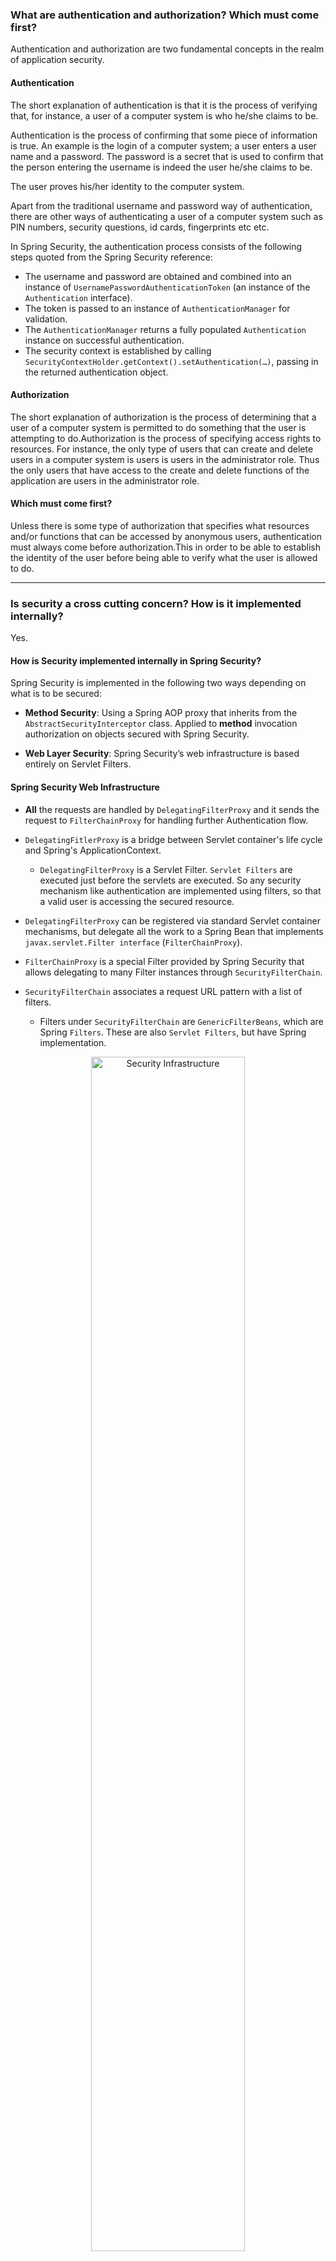 
### What are authentication and authorization? Which must come first?

Authentication and authorization are two fundamental concepts in the realm of application security.

#### Authentication

The short explanation of authentication is that it is the process of verifying that, for instance, a user of a computer system is who he/she claims to be.

Authentication is the process of confirming that some piece of information is true. An example is the login of a computer system; a user enters a user name and a password. The password is a secret that is used to confirm that the person entering the username is indeed the user he/she claims to be.

The user proves his/her identity to the computer system.

Apart from the traditional username and password way of authentication, there are other ways of authenticating a user of a computer system such as PIN numbers, security questions, id cards, fingerprints etc etc.

In Spring Security, the authentication process consists of the following steps quoted from the Spring Security reference:

- The username and password are obtained and combined into an instance of `UsernamePasswordAuthenticationToken` (an instance of the `Authentication` interface).
- The token is passed to an instance of `AuthenticationManager` for validation.
- The `AuthenticationManager` returns a fully populated `Authentication` instance on successful authentication.
- The security context is established by calling `SecurityContextHolder.getContext().setAuthentication(…)`, passing in the returned authentication object.

#### Authorization
The short explanation of authorization is the process of determining that a user of a computer system is permitted to do something that the user is attempting to do.Authorization is the process of specifying access rights to resources. For instance, the only type of users that can create and delete users in a computer system is users is users in the administrator role. Thus the only users that have access to the create and delete functions of the application are users in the administrator role. 

#### Which must come first?

Unless there is some type of authorization that specifies what resources and/or functions that can be accessed by anonymous users, authentication must always come before authorization.This in order to be able to establish the identity of the user before being able to verify what the user is allowed to do.

----------

### Is security a cross cutting concern? How is it implemented internally?

Yes.

#### How is Security implemented internally in Spring Security?

Spring Security is implemented in the following two ways depending on what is to be secured:

- **Method Security**: Using a Spring AOP proxy that inherits from the `AbstractSecurityInterceptor` class. Applied to **method** invocation authorization on objects secured with Spring Security.

- **Web Layer Security**: Spring Security’s web infrastructure is based entirely on Servlet Filters.

#### Spring Security Web Infrastructure

- **All** the requests are handled by `DelegatingFilterProxy` and it sends the request to `FilterChainProxy` for handling further Authentication flow.

- `DelegatingFitlerProxy` is a bridge between Servlet container's life cycle and Spring's ApplicationContext.
  - `DelegatingFilterProxy` is a Servlet Filter. `Servlet Filters` are executed just before the servlets are executed. So any security mechanism like authentication are implemented using filters, so that a valid user is accessing the secured resource.

- `DelegatingFilterProxy` can be registered via standard Servlet container mechanisms, but delegate all the work to a Spring Bean that implements `javax.servlet.Filter interface` (`FilterChainProxy`).

- `FilterChainProxy` is a special Filter provided by Spring Security that allows delegating to many Filter instances through `SecurityFilterChain`.

- `SecurityFilterChain` associates a request URL pattern with a list of filters.
  - Filters under `SecurityFilterChain` are `GenericFilterBeans`, which are Spring `Filters`. These are also `Servlet Filters`, but have Spring implementation.

<p align="center">
  <img src="img/security-infrastructure.png" alt="Security Infrastructure" width="70%"/>
</p>

<p align="center">
  <img src="img/security.png" alt="Security" width="70%"/>
</p>

----------

### What is the delegating filter proxy?

- `DelegatingFitlerProxy` is a bridge between Servlet container's life cycle and Spring's ApplicationContext.
  - The Servlet container allows registering Filters using its own standards, but it is not aware of Spring defined Beans. 
  
  - `DelegatingFilterProxy` is a Servlet Filter. `Servlet Filters` are executed just before the servlets are executed. So any security mechanism like authentication are implemented using filters, so that a valid user is accessing the secured resource.

- `DelegatingFilterProxy` can be registered via standard Servlet container mechanisms, but delegate all the work to a Spring Bean that implements `javax.servlet.Filter interface` (`FilterChainProxy`).

Reference: https://docs.spring.io/spring-security/reference/servlet/architecture.html

----------

### What is the security filter chain?

- `SecurityFilterChain` associates a request URL pattern with a list of filters.
  - Filters under `SecurityFilterChain` are `GenericFilterBeans`, which are Spring `Filters`. These are also `Servlet Filters`, but have Spring implementation.
  
- The security filter chain implements the `SecurityFilterChain` interface and the only implementation provided by Spring Security is the `DefaultSecurityFilterChain` class.

There are two parts to a security filter chain; the `request matcher` and the `filters`. The `request matcher` determines whether the filters in the chain are to be applied to a request or not. The order in which security filter chains are declared is significant, since the first filter chain which has a request URL pattern which matches the current request will be used. 

Thus a security filter chain with a more specific URL pattern should be declared before a security filter chain with a more general URL pattern.

<p align="center">
  <img src="img/multi-security-filter-chain.png" alt="multi-security-filter-chain" width="70%"/>
</p>


#### Request Matcher

There are a number of different request matchers which all implement the `RequestMatcher` interface with perhaps the two most common ones being `MvcRequestMatcher` and `AntPathRequestMatcher`. The `MvcRequestMatcher` is configured with the URL pattern `/**`, which will match requests to the application with any URL. For example, `http://localhost:8080/myapp/index.html` will be matched and so will `http://localhost:8080/myapp/services/userservice/`, assuming the root application URL is `http://localhost:8080/myapp`.

#### Filters

The constructor of the `DefaultSecurityFilterChain` class takes a variable number of parameters, the first always being a request matcher. The remaining parameters are all filters which implements the `javax.servlet.Filter` interface.

The order of the filters in a security filter chain is important – filters must be declared in the following order (filters may be omitted if not needed):

- `ChannelProcessingFilter`
- `SecurityContextPersistenceFilter`
- `ConcurrentSessionFilter`
- Any authentication filter.
  - Such as `UsernamePasswordAuthenticationFilter`, `CasAuthenticationFilter`, `BasicAuthenticationFilter`.
- `SecurityContextHolderAwareRequestFilter`
- `JaasApiIntegrationFilter`
- `RememberMeAuthenticationFilter`
- `AnonymousAuthenticationFilter`
- `ExceptionTranslationFilter`
- `FilterSecurityInterceptor`

Reference: https://docs.spring.io/spring-security/site/docs/3.2.5.RELEASE/reference/htmlsingle/#filter-ordering

----------

### What is a security context?

#### Spring Security Core Components

| Component Type          | Function                                                                                                                                                                                                                                                                 |
|-------------------------|--------------------------------------------------------------------------------------------------------------------------------------------------------------------------------------------------------------------------------------------------------------------------|
| `SecurityContextHolder` | Contains and provides access to the `SecurityContext` of the application. Default behavior is to associate the `SecurityContext` with the current thread.                                                                                                                    |
| `SecurityContext`       | Default and only implementation in Spring Security holds an `Authentication` object. May also hold additional request-specific information.                                                                                                                                |
| `Authentication`        | Represents token for authentication request or authenticated principal after the request has been granted. Also contains the authorities in the application that an authenticated principal has been granted.                                                            |
| `GrantedAuthority`      | Represents an authority granted to an authenticated principal.                                                                                                                                                                                                           |
| `UserDetails`           | Holds user information, such as user-name, password and authorities of the user. This information is used to create an `Authentication` object on successful authentication. May be extended to contain application-specific user information.                           |
| `UserDetailsService`    | Given a user-name this service retrieves information about the user in a `UserDetails` object. Depending on the implementation of the user details service used, the information may be stored in a database, in memory or elsewhere if a custom implementation is used. |

<p align="center">
  <img src="img/security-context.png" alt="Security Context" width="80%"/>
</p>

A Security context is an object implementing the `SecurityContext` interface is stored in an instance of the `SecurityContextHolder`. The `SecurityContextHolder` class not only keeps a reference to a security context, but it also allows for specifying the strategy used to store the security context:
- Thread local
  - A security context is stored in a thread-local variable and available only to one single thread of execution.
  
- Inheritable thread local
  - As thread local, but with the addition that child threads created by a thread containing a thread-local variable containing a reference to a security context will also have a thread-local variable containing a reference to the same security context.
  
- Global
  - A security context is available throughout the application, from any thread.

Taking a look at the `SecurityContext` interface, which defines the minimum security information associated with a thread of execution, there are two methods; one for setting and one for retrieving an object that implements the `Authentication` interface.

The `Authentication` interface defines the properties of an object that represents a security token for:

- An authentication request
  - This is the case prior to a user having been authenticated, when a user tries to log in.
  
- An authenticated principal
  - After a user has been authenticated by an authentication manager. 
  
The basic properties contained in an object implementing the `Authentication` interface are:

- A collection of the authorities granted to the principal.

- The credentials used to authenticate a user.
  - This can be a login name and a password that has been verified to match.
  
- Details
  - Additional information, may be application specific or null if not used.
  
- Principal

- Authenticated flag
  - A boolean indicating whether the principal has been successfully authenticated.

----------

### What does the `**` pattern in an antMatcher or mvcMatcher do?

There are 3 wildcards that can be used in URL patterns:

- `*`
  - Matches any path on the level at which the wildcard occur. 
  - Example: `/services/*` matches `/services/users` and `/services/orders` but not `/services/orders/123/items`.
  
- `**`
  - Matches any path on the level at the wildcard occurs and all levels below. If only `/**` or `**` then will match any request. 
  - Example: `/services/**` matches `/services`, `/services/`, `/services/users` and `/services/orders` and also `/services/orders/123/items`, etc.
  
- `?`
  - Match any sinlge character
  - Example: `/?ea` will match `/tea`, `/pea` or `/sea`.

----------

### Why is the usage of mvcMatcher recommended over antMatcher?

As an example `antMatchers("/services")` only matches the exact `/services` URL while `mvcMatchers("/services")` matches `/services` but also `/services/`, `/services.html` and `/services.abc`. Thus the `mvcMatcher` matches more than the `antMatcher` and is more forgiving as far as configuration mistakes are concerned. In addition, the `mvcMatchers` API uses the same matching rules as used by the `@RequestMapping` annotation. Finally, the `mvcMatchers` API is newer than the `antMatchers` API.

----------

### Does Spring Security support password encoding?

#### Password Hashing

Password hashing is the process of calculating a hash-value for a password. The hash-value is stored, for instance in a database, instead of storing the password itself. Later when a user attempts to log in, a hash-value is calculated for the password supplied by the user and compared to the stored hash-value. If the hash-values does not match, the user has not supplied the correct password.

In Spring Security, this process is referred to as password encoding and is implemented using the `PasswordEncoder` interface.

#### Salting

A salt used when calculating the hash-value for a password is a sequence of random bytes that are used in combination with the cleartext password to calculate a hash-value. The salt is stored in cleartext alongside the password hash-value and can later be used when calculating hash-values for user-supplied passwords at login.

The reason for salting is to avoid always having the same hash-value for a certain word, which would make it easier to guess passwords using a dictionary of hash-values and their corresponding passwords.

----------

### Why do you need method security? What type of object is typically secured at the method level (think of its purpose not its Java type).

Method security is an additional level of security in web applications but can also be the only layer of security in applications that do not expose a web interface. It causes the class containing the secured method to be wrapped in a secure proxy (AOP).

Method Security is usually used in **Service** classes in the service layer of an application.

----------

### What do `@PreAuthorized` and `@RolesAllowed` do? What is the difference between them?

The `@PreAuthorize` and `@RolesAllowed` annotations are annotations with which method security can be configured either on individual methods or on class level. In the latter case the security constraints will be applied to all methods in the class.

#### `@PreAuthorize` 

The `@PreAuthorize` annotation allows for specifying access constraints to a method using the Spring Expression Language (SpEL). These constraints are evaluated prior to the method being executed and may result in execution of the method being denied if the constraints are not fulfilled.

The `@PreAuthorize` annotation is part of the Spring Security framework. It is recommended in new applications.

In order to be able to use `@PreAuthorize`, the `prePostEnabled` attribute in the `@EnableGlobalMethodSecurity` annotation needs to be set to true.

``` java
@EnableGlobalMethodSecurity(prePostEnabled=true)
```

#### `@RolesAllowed`

The `@RolesAllowed` annotation has its origin in the JSR-250 Java security standard. This annotation is more limited than the `@PreAuthorize` annotation in that it only supports role-based security.

In order to use the `@RolesAllowed` annotation the library containing this annotation needs to be on the classpath, as it is not part of Spring Security. In addition, the `jsr250Enabled` attribute of the `@EnableGlobalMethodSecurity` annotation need to be set to true.

``` java
@EnableGlobalMethodSecurity(jsr250Enabled=true)
```

#### `@Secured`

The `@Secured` annotation is a legacy Spring Security 2 annotation that can be used to configured method security. It supports more than only role-based security, but does not support using Spring Expression Language (SpEL) to specify security constraints. It is recommended to use the `@PreAuthorize` annotation in new applications over this annotation.

Support for the @Secured annotation needs to be explicitly enabled in the `@EnableGlobalMethodSecurity` annotation using the `securedEnabled` attribute.

``` java
@EnableGlobalMethodSecurity(securedEnabled=true)
```

----------

### How are these annotations implemented?

Method-level security is accomplished using Spring AOP proxies.

----------

### In which security annotation, are you allowed to use SpEL?

| Security Annotation | Has SpEL support? | Level           |
|---------------------|-------------------|-----------------|
| @PreAuthorize       | Yes               | Class or Method |
| @PostAuthorize      | Yes               | Class or Method |
| @Prefilter          | Yes               | Class or Method |
| @PostFilter         | Yes               | Class or Method |
| @Secured            | No                | Class or Method |
| @RolesAllowed       | No                | Class or Method |




